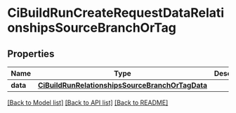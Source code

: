 # CiBuildRunCreateRequestDataRelationshipsSourceBranchOrTag

## Properties
Name | Type | Description | Notes
------------ | ------------- | ------------- | -------------
**data** | [**CiBuildRunRelationshipsSourceBranchOrTagData**](CiBuildRunRelationshipsSourceBranchOrTagData.md) |  | [optional] 

[[Back to Model list]](../README.md#documentation-for-models) [[Back to API list]](../README.md#documentation-for-api-endpoints) [[Back to README]](../README.md)


